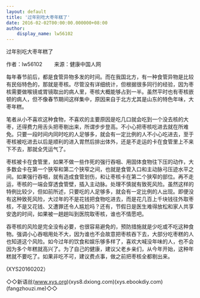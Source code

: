 ```yaml
---
layout: default
title: '过年别吃大枣年糕了'
date: 2016-02-02T00:00:00.000000+08:00
author:
    display_name: lw56102
---
```


过年别吃大枣年糕了

作者：lw56102 　　来源：健康中国人网

每年春节前后，都是食管异物多发的时间。而在我国北方，有一种食管异物是比较有民俗特色的，那就是枣核。尽管没有详细统计，但根据很多同行的经验，因为枣核需要做喉镜或胃镜取出的病人里，枣核大概能够占到一半。虽然平时也有枣核嵌顿的病人，但不像春节期间这样集中，原因来自于北方尤其是山东的特色年味，大枣年糕。

笔者从小不喜欢这种食物，不喜欢的主要原因是吃几口就会吃到一个没去核的大枣，还得费力用舌头把枣剔出来，所谓步步登高。不小心把枣核吃进去就在所难免。只要一段时间内同时吃的人足够多，就会有一定比例的人不小心吃进去，至于枣核被吃进去以后是顺利的进入胃然后排出体外，还是不走运的卡在食管里上不来下不去，那就全凭运气了。

枣核被卡在食管里，如果不做一些作死的强行吞咽、用固体食物往下压的动作，大多数会卡在第一个狭窄和第二个狭窄之间，也就是食管入口和主动脉弓压迹水平之间。如果强行吞咽，就有造成食管划伤，和让枣核卡在第二个狭窄的部位。再不走运，枣核的一端会穿透食管壁，插入主动脉。处理不慎就有致死风险。虽然这样的特例比较少，但如前所述，只要吃的人足够多，就会有一定比例的人出现。即便没有这种致死风险，大过年的不是花钱把食物吃进去，而是花几百上千块钱往外取枣核，不是又花钱、又遭罪还令人尴尬吗？还有，节假日是医生难得放松和家人共享安逸的时间，如果被一趟趟叫到医院取枣核，谁也不情愿吧。

吞枣核的风险是完全没有必要，也很容易避免的，预防措施就是少吃或不吃这种食物。强调小心吞咽用处不大，因为谁也不会故意把枣核吞下去，大部分吃枣糕的人也知道这个风险。如今过年的饮食和娱乐够多样了，喜欢大喊没年味的人，也不会因为多个年糕就高兴了。为了自己的健康，建议父老乡亲们，从今年开始，这种年糕就不要吃了。如果非吃不可，建议费点事，做之前把枣核全都剔出来。

(XYS20160202）

◇◇新语丝(www.xys.org)(xys8.dxiong.com)(xys.ebookdiy.com)(fangzhouzi.me)◇◇

